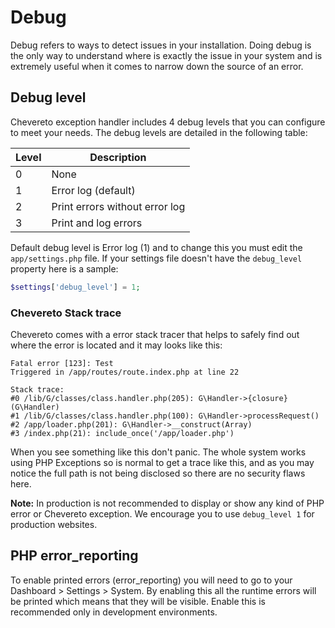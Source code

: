 # Debug

Debug refers to ways to detect issues in your installation. Doing debug is the only way to understand where is exactly the issue in your system and is extremely useful when it comes to narrow down the source of an error.

## Debug level

Chevereto exception handler includes 4 debug levels that you can configure to meet your needs. The debug levels are detailed in the following table:

Level | Description
----- | ------------------------------
0     | None
1     | Error log (default)
2     | Print errors without error log
3     | Print and log errors

Default debug level is Error log (1) and to change this you must edit the `app/settings.php` file. If your settings file doesn't have the `debug_level` property here is a sample:

```php
$settings['debug_level'] = 1;
```

### Chevereto Stack trace

Chevereto comes with a error stack tracer that helps to safely find out where the error is located and it may looks like this:

```
Fatal error [123]: Test
Triggered in /app/routes/route.index.php at line 22

Stack trace:
#0 /lib/G/classes/class.handler.php(205): G\Handler->{closure}(G\Handler)
#1 /lib/G/classes/class.handler.php(100): G\Handler->processRequest()
#2 /app/loader.php(201): G\Handler->__construct(Array)
#3 /index.php(21): include_once('/app/loader.php')
```

When you see something like this don't panic. The whole system works using PHP Exceptions so is normal to get a trace like this, and as you may notice the full path is not being disclosed so there are no security flaws here.

**Note:** In production is not recommended to display or show any kind of PHP error or Chevereto exception. We encourage you to use `debug_level 1` for production websites.

## PHP error_reporting

To enable printed errors (error_reporting) you will need to go to your Dashboard > Settings > System. By enabling this all the runtime errors will be printed which means that they will be visible. Enable this is recommended only in development environments.
